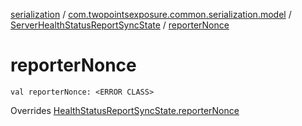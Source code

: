 [serialization](../../index.md) / [com.twopointsexposure.common.serialization.model](../index.md) / [ServerHealthStatusReportSyncState](index.md) / [reporterNonce](./reporter-nonce.md)

# reporterNonce

`val reporterNonce: <ERROR CLASS>`

Overrides [HealthStatusReportSyncState.reporterNonce](../-health-status-report-sync-state/reporter-nonce.md)

